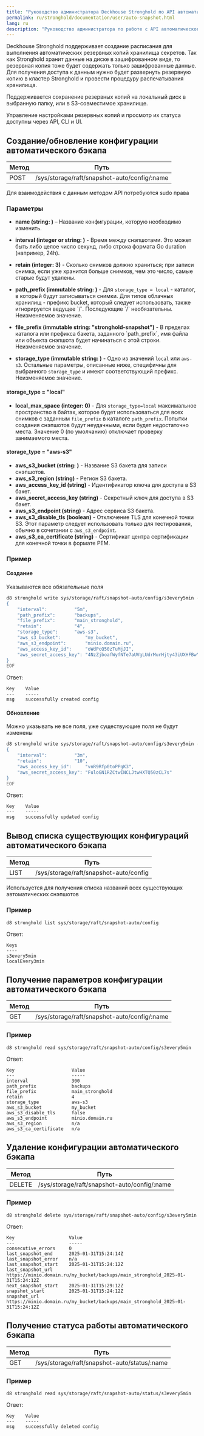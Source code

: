 ```yaml
---
title: "Руководство администратора Deckhouse Stronghold по API автоматического бэкапа"
permalink: ru/stronghold/documentation/user/auto-snapshot.html
lang: ru
description: "Руководство администратора по работе с API автоматического бэкапа Deckhouse Stronghold."
---
```


Deckhouse Stronghold поддерживает создание расписания для выполнения автоматических резервных копий хранилища секретов.
Так как Stronghold хранит данные на диске в зашифрованном виде, то резервная копия тоже будет содержать только зашифрованные данные.
Для получения доступа к данным нужно будет развернуть резервную копию в кластер Stronghold и провести процедуру распечатывания хранилища.

Поддерживается сохранение резервных копий на локальный диск в выбранную папку, или в S3-совместимое хранилище.

Управление настройками резервных копий и просмотр их статуса доступны через API, CLI и UI.

## Создание/обновление конфигурации автоматического бэкапа

| Метод | Путь |
|-------|------|
| POST  | /sys/storage/raft/snapshot-auto/config/:name |

Для взаимодействия с данным методом API потребуются sudo права

### Параметры

- **name (string: <required>)** – Название конфигурации, которую необходимо изменить.

- **interval (integer or string: <required>)** - Время между снэпшотами. Это может быть либо целое число секунд, либо строка формата Go duration (например, 24h).

- **retain (integer: 3)** - Сколько снимков должно храниться; при записи снимка, если уже хранится больше снимков, чем это число, самые старые будут удалены.

- **path_prefix (immutable string: <required>)** - Для `storage_type = local` - каталог, в который будут записываться снимки. Для типов облачных хранилищ - префикс bucket, который следует использовать, также игнорируется ведущее \`/\`. Последующие \`/\` необязательны. Неизменяемое значение.

- **file_prefix (immutable string: "stronghold-snapshot")** - В пределах каталога или префикса бакета, заданного \`path_prefix\`, имя файла или объекта снэпшота будет начинаться с этой строки. Неизменяемое значение.

- **storage_type (immutable string: <required>)** - Одно из значений `local` или `aws-s3`. Остальные параметры, описанные ниже, специфичны для выбранного `storage_type` и имеют соответствующий префикс. Неизменяемое значение.

#### storage_type = "local"
- **local_max_space (integer: 0)** - Для `storage_type=local` максимальное пространство в байтах, которое будет использоваться для всех снимков с заданным `file_prefix` в каталоге `path_prefix`. Попытки создания снэпшотов будут неудачными, если будет недостаточно места. Значение 0 (по умолчанию) отключает проверку занимаемого места.

#### storage_type = "aws-s3"
- **aws_s3_bucket (string: <required>)** - Название S3 бакета для записи снэпшотов.
- **aws_s3_region (string)** - Регион S3 бакета.
- **aws_access_key_id (string)** - Идентификатор ключа для доступа в S3 бакет.
- **aws_secret_access_key (string)** - Секретный ключ для доступа в S3 бакет.
- **aws_s3_endpoint (string)** - Адрес сервиса S3 бакета.
- **aws_s3_disable_tls (boolean)** - Отключение TLS для конечной точки S3. Этот параметр следует использовать только для тестирования, обычно в сочетании с `aws_s3_endpoint`.
- **aws_s3_ca_certificate (string)** - Сертификат центра сертификации для конечной точки в формате PEM.

### Пример
#### Создание

Указываются все обязательные поля
```sh
d8 stronghold write sys/storage/raft/snapshot-auto/config/s3every5min - <<EOF
{
    "interval":          "5m",
    "path_prefix":       "backups",
    "file_prefix":       "main_stronghold",
    "retain":            "4",
    "storage_type":      "aws-s3",
    "aws_s3_bucket":         "my_bucket",
    "aws_s3_endpoint":       "minio.domain.ru",
    "aws_access_key_id":     "oWdPcQ50zTuMjJI",
    "aws_secret_access_key": "4NzZjboafWyfNTe7aUVgLUdrMurHjty43iUXHFBw"
}
EOF
```

Ответ:
```
Key    Value
---    -----
msg    successfully created config
```

#### Обновление

Можно указывать не все поля, уже существующие поля не будут изменены
```sh
d8 stronghold write sys/storage/raft/snapshot-auto/config/s3every5min - <<EOF
{
    "interval":          "3m",
    "retain":            "10",
    "aws_access_key_id":     "vnR9Rfp0toPPgK3",
    "aws_secret_access_key": "FuloGN1RZCtwINCLJtwHXTQ50zCL7s"
}
EOF
```

Ответ:
```
Key    Value
---    -----
msg    successfully updated config
```

## Вывод списка существующих конфигураций автоматического бэкапа

| Метод | Путь |
|-------|------|
| LIST  | /sys/storage/raft/snapshot-auto/config |

Используется для получения списка названий всех существующих автоматических снэпшотов
### Пример

`d8 stronghold list sys/storage/raft/snapshot-auto/config`

Ответ:
```
Keys
----
s3every5min
localEvery3min
```

## Получение параметров конфигурации автоматического бэкапа

| Метод | Путь |
|-------|------|
|  GET  | /sys/storage/raft/snapshot-auto/config/:name |

### Пример

`d8 stronghold read sys/storage/raft/snapshot-auto/config/s3every5min`

Ответ:
```
Key                     Value
---                     -----
interval                300
path_prefix             backups
file_prefix             main_stronghold
retain                  4
storage_type            aws-s3
aws_s3_bucket           my_bucket
aws_s3_disable_tls      false
aws_s3_endpoint         minio.domain.ru
aws_s3_region           n/a
aws_s3_ca_certificate   n/a
```

## Удаление конфигурации автоматического бэкапа

| Метод  | Путь |
|--------|------|
| DELETE | /sys/storage/raft/snapshot-auto/config/:name |

### Пример

`d8 stronghold delete sys/storage/raft/snapshot-auto/config/s3every5min`

Ответ:
```
Key                    Value
---                    -----
consecutive_errors     0
last_snapshot_end      2025-01-31T15:24:14Z
last_snapshot_error    n/a
last_snapshot_start    2025-01-31T15:24:12Z
last_snapshot_url      https://minio.domain.ru/my_bucket/backups/main_stronghold_2025-01-31T15:24:12Z
next_snapshot_start    2025-01-31T15:29:12Z
snapshot_start         2025-01-31T15:24:12Z
snapshot_url           https://minio.domain.ru/my_bucket/backups/main_stronghold_2025-01-31T15:24:12Z
```

## Получение статуса работы автоматического бэкапа

| Метод | Путь |
|-------|------|
|  GET  | /sys/storage/raft/snapshot-auto/status/:name |

### Пример

`d8 stronghold read sys/storage/raft/snapshot-auto/status/s3every5min`

Ответ:
```
Key    Value
---    -----
msg    successfully deleted config
```